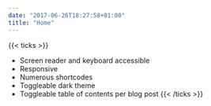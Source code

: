 ```yaml
---
date: "2017-06-26T18:27:58+01:00"
title: "Home"
---
```




{{< ticks >}}
* Screen reader and keyboard accessible
* Responsive
* Numerous shortcodes
* Toggleable dark theme
* Toggleable table of contents per blog post
{{< /ticks >}}
